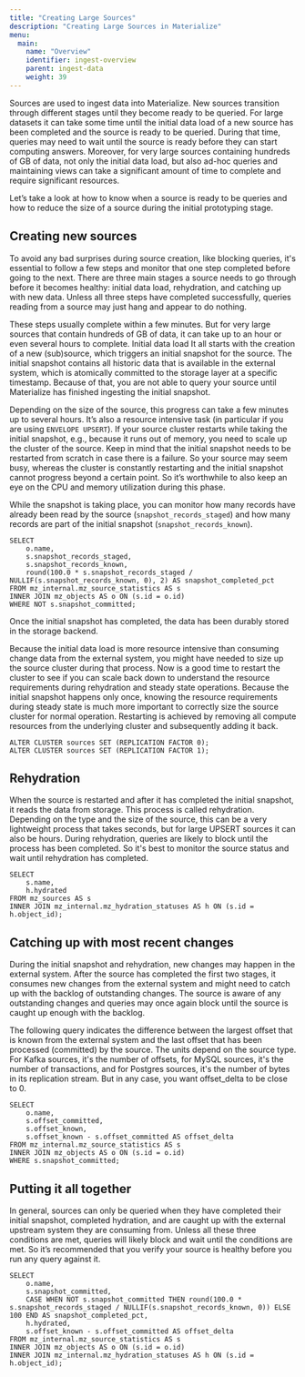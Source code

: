 ```yaml
---
title: "Creating Large Sources"
description: "Creating Large Sources in Materialize"
menu:
  main:
    name: "Overview"
    identifier: ingest-overview
    parent: ingest-data
    weight: 39
---
```


Sources are used to ingest data into Materialize. New sources transition through different stages until they become ready to be queried. For large datasets it can take some time until the initial data load of a new source has been completed and the source is ready to be queried. During that time, queries may need to wait until the source is ready before they can start computing answers. Moreover, for very large sources containing hundreds of GB of data, not only the initial data load, but also ad-hoc queries and maintaining views can take a significant amount of time to complete and require significant resources.

Let’s take a look at how to know when a source is ready to be queries and how to reduce the size of a source during the initial prototyping stage.

## Creating new sources

To avoid any bad surprises during source creation, like blocking queries, it's essential to follow a few steps and monitor that one step completed before going to the next. There are three main stages a source needs to go through before it becomes healthy: initial data load, rehydration, and catching up with new data. Unless all three steps have completed successfully, queries reading from a source may just hang and appear to do nothing.

These steps usually complete within a few minutes. But for very large sources that contain hundreds of GB of data, it can take up to an hour or even several hours to complete.
Initial data load
It all starts with the creation of a new (sub)source, which triggers an initial snapshot for the source. The initial snapshot contains all historic data that is available in the external system, which is atomically committed to the storage layer at a specific timestamp. Because of that, you are not able to query your source until Materialize has finished ingesting the initial snapshot.

Depending on the size of the source, this progress can take a few minutes up to several hours. It’s also a resource intensive task (in particular if you are using `ENVELOPE UPSERT`). If your source cluster restarts while taking the initial snapshot, e.g., because it runs out of memory, you need to scale up the cluster of the source. Keep in mind that the initial snapshot needs to be restarted from scratch in case there is a failure. So your source may seem busy, whereas the cluster is constantly restarting and the initial snapshot cannot progress beyond a certain point. So it’s worthwhile to also keep an eye on the CPU and memory utilization during this phase.

While the snapshot is taking place, you can monitor how many records have already been read by the source (`snapshot_records_staged`) and how many records are part of the initial snapshot (`snapshot_records_known`).

```
SELECT
	o.name,
	s.snapshot_records_staged,
	s.snapshot_records_known,
	round(100.0 * s.snapshot_records_staged / NULLIF(s.snapshot_records_known, 0), 2) AS snapshot_completed_pct
FROM mz_internal.mz_source_statistics AS s
INNER JOIN mz_objects AS o ON (s.id = o.id)
WHERE NOT s.snapshot_committed;
```

Once the initial snapshot has completed, the data has been durably stored in the storage backend.

Because the initial data load is more resource intensive than consuming change data from the external system, you might have needed to size up the source cluster during that process. Now is a good time to restart the cluster to see if you can scale back down to understand the resource requirements during rehydration and steady state operations. Because the initial snapshot happens only once, knowing the resource requirements during steady state is much more important to correctly size the source cluster for normal operation. Restarting is achieved by removing all compute resources from the underlying cluster and subsequently adding it back.

```
ALTER CLUSTER sources SET (REPLICATION FACTOR 0);
ALTER CLUSTER sources SET (REPLICATION FACTOR 1);
```

## Rehydration

When the source is restarted and after it has completed the initial snapshot, it reads the data from storage. This process is called rehydration. Depending on the type and the size of the source, this can be a very lightweight process that takes seconds, but for large UPSERT sources it can also be hours. During rehydration, queries are likely to block until the process has been completed. So it's best to monitor the source status and wait until rehydration has completed.

```
SELECT
	s.name,
	h.hydrated
FROM mz_sources AS s
INNER JOIN mz_internal.mz_hydration_statuses AS h ON (s.id = h.object_id);
```

## Catching up with most recent changes

During the initial snapshot and rehydration, new changes may happen in the external system. After the source has completed the first two stages, it consumes new changes from the external system and might need to catch up with the backlog of outstanding changes. The source is aware of any outstanding changes and queries may once again block until the source is caught up enough with the backlog.

The following query indicates the difference between the largest offset that is known from the external system and the last offset that has been processed (committed) by the source. The units depend on the source type. For Kafka sources, it's the number of offsets, for MySQL sources, it's the number of transactions, and for Postgres sources, it's the number of bytes in its replication stream. But in any case, you want offset_delta to be close to 0.

```
SELECT
	o.name,
	s.offset_committed,
	s.offset_known,
	s.offset_known - s.offset_committed AS offset_delta
FROM mz_internal.mz_source_statistics AS s
INNER JOIN mz_objects AS o ON (s.id = o.id)
WHERE s.snapshot_committed;
```

## Putting it all together

In general, sources can only be queried when they have completed their initial snapshot, completed hydration, and are caught up with the external upstream system they are consuming from. Unless all these three conditions are met, queries will likely block and wait until the conditions are met. So it’s recommended that you verify your source is healthy before you run any query against it.

```
SELECT
	o.name,
	s.snapshot_committed,
	CASE WHEN NOT s.snapshot_committed THEN round(100.0 * s.snapshot_records_staged / NULLIF(s.snapshot_records_known, 0)) ELSE 100 END AS snapshot_completed_pct,
	h.hydrated,
	s.offset_known - s.offset_committed AS offset_delta
FROM mz_internal.mz_source_statistics AS s
INNER JOIN mz_objects AS o ON (s.id = o.id)
INNER JOIN mz_internal.mz_hydration_statuses AS h ON (s.id = h.object_id);
```
